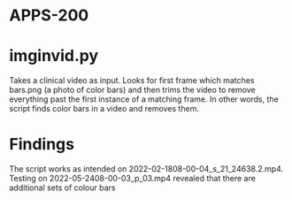 # APPS-200

# imginvid.py
Takes a clinical video as input. Looks for first frame which matches bars.png (a photo of color bars) and then trims the video to remove everything past the first instance of a matching frame. In other words, the script finds color bars in a video and removes them. 

# Findings
The script works as intended on 2022-02-1808-00-04_s_21_24638.2.mp4. Testing on 2022-05-2408-00-03_p_03.mp4 revealed that there are additional sets of colour bars 
